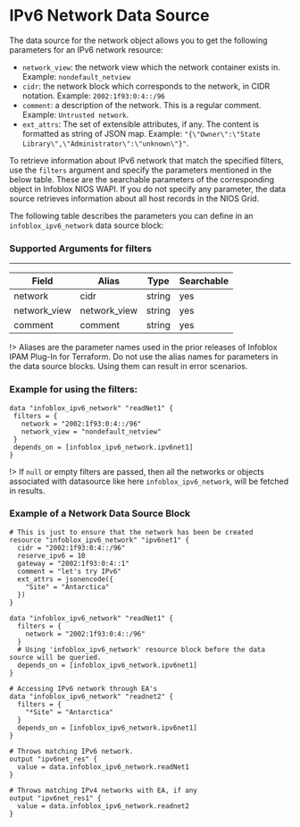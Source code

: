# IPv6 Network Data Source

The data source for the network object allows you to get the following parameters for an IPv6 network resource:

* `network_view`: the network view which the network container exists in. Example: `nondefault_netview`
* `cidr`: the network block which corresponds to the network, in CIDR notation. Example: `2002:1f93:0:4::/96`
* `comment`: a description of the network. This is a regular comment. Example: `Untrusted network`.
* `ext_attrs`: The set of extensible attributes, if any. The content is formatted as string of JSON map. Example: `"{\"Owner\":\"State Library\",\"Administrator\":\"unknown\"}"`.


To retrieve information about IPv6 network that match the specified filters, use the `filters` argument and specify the parameters mentioned in the below table. These are the searchable parameters of the corresponding object in Infoblox NIOS WAPI. If you do not specify any parameter, the data source retrieves information about all host records in the NIOS Grid.

The following table describes the parameters you can define in an `infoblox_ipv6_network` data source block:

### Supported Arguments for filters

-----
| Field        | Alias        | Type   | Searchable |
|--------------|--------------|--------|------------|
| network      | cidr         | string | yes        |
| network_view | network_view | string | yes        |
| comment      | comment      | string | yes        |

!> Aliases are the parameter names used in the prior releases of Infoblox IPAM Plug-In for Terraform. Do not use the alias names for parameters in the data source blocks. Using them can result in error scenarios.

### Example for using the filters:
 ```hcl
data "infoblox_ipv6_network" "readNet1" {
  filters = {
    network = "2002:1f93:0:4::/96"
    network_view = "nondefault_netview"
  }
  depends_on = [infoblox_ipv6_network.ipv6net1]
}
 ```

!> If `null` or empty filters are passed, then all the networks or objects associated with datasource like here `infoblox_ipv6_network`, will be fetched in results.

### Example of a Network Data Source Block

```hcl
# This is just to ensure that the network has been be created
resource "infoblox_ipv6_network" "ipv6net1" {
  cidr = "2002:1f93:0:4::/96"
  reserve_ipv6 = 10
  gateway = "2002:1f93:0:4::1"
  comment = "let's try IPv6"
  ext_attrs = jsonencode({
    "Site" = "Antarctica"
  })
}

data "infoblox_ipv6_network" "readNet1" {
  filters = {
    network = "2002:1f93:0:4::/96"
  }
  # Using 'infoblox_ipv6_network' resource block before the data source will be queried.
  depends_on = [infoblox_ipv6_network.ipv6net1]
}

# Accessing IPv6 network through EA's
data "infoblox_ipv6_network" "readnet2" {
  filters = {
    "*Site" = "Antarctica"
  }
  depends_on = [infoblox_ipv6_network.ipv6net1]
}

# Throws matching IPv6 network.
output "ipv6net_res" {
  value = data.infoblox_ipv6_network.readNet1
}

# Throws matching IPv4 networks with EA, if any
output "ipv6net_res1" {
  value = data.infoblox_ipv6_network.readnet2
}
```
